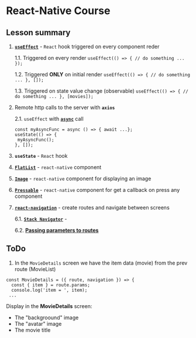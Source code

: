 # React-Native Course

## Lesson summary
1. [**`useEffect`**](https://reactjs.org/docs/hooks-overview.html) - `React` hook triggered on every component reder

   1.1. Triggered on every render 
   ```useEffect(() => { // do something ... });```
   
   1.2. Triggered **ONLY** on initial render
   ```useEffect(() => { // do something ... }, []);```
   
   1.3. Triggered on state value change (observable)
   ```useEffect(() => { // do something ... }, [movies]);```  
2. Remote http calls to the server with **`axios`**

   2.1. `useEffect` with [**`async`**](https://github.com/axios/axios) call
   ```
   const myAsyncFunc = async () => { await ...};
   useState(() => { 
    myAsyncFunc();
   }, []);
   ```
3. **`useState`** - `React` hook 
4. [**`FlatList`**](www.google.com) - `react-native` component 
4. [**`Image`**](https://reactnative.dev/docs/image) - `react-native` component for displaying an image
5. [**`Pressable`**](https://reactnative.dev/docs/pressable) - `react-native` component for get a callback on press any component
6. [**`react-navigation`**](https://reactnavigation.org/docs/hello-react-navigation/) - create routes and navigate between screens

   6.1. [**`Stack Navigator`**](https://reactnavigation.org/docs/stack-navigator/) - 
   
   6.2. [**Passing parameters to routes**](https://reactnavigation.org/docs/params)
  
## ToDo
1. In the `MovieDetails` screen we have the item data (movie) from the prev route (MovieList)
```
const MovieDetails = ({ route, navigation }) => {
  const { item } = route.params;
  console.log('item = ', item);
 ...
```
Display in the **MovieDetails** screen:
* The "backgroound" image
* The "avatar" image
* The movie title
